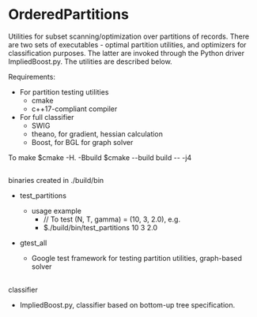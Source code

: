 # OrderedPartitions
Utilities for subset scanning/optimization over partitions of records. There are two sets of executables - optimal partition utilities, and optimizers for classification purposes. The latter are invoked through the Python driver ImpliedBoost.py. The utilities are described below.

Requirements:
  * For partition testing utilities
    - cmake
    - c++17-compliant compiler
  * For full classifier
    - SWIG
    - theano, for gradient, hessian calculation
    - Boost, for BGL for graph solver

To make
$cmake -H. -Bbuild
$cmake --build build -- -j4

## 

binaries created in ./build/bin

  * test_partitions
    + usage example 
      - // To test (N, T, gamma) = (10, 3, 2.0), e.g.
      - $./build/bin/test_partitions 10 3 2.0

  * gtest_all
    + Google test framework for testing partition utilities, graph-based solver 

## 

classifier

  * ImpliedBoost.py, classifier based on bottom-up tree specification.